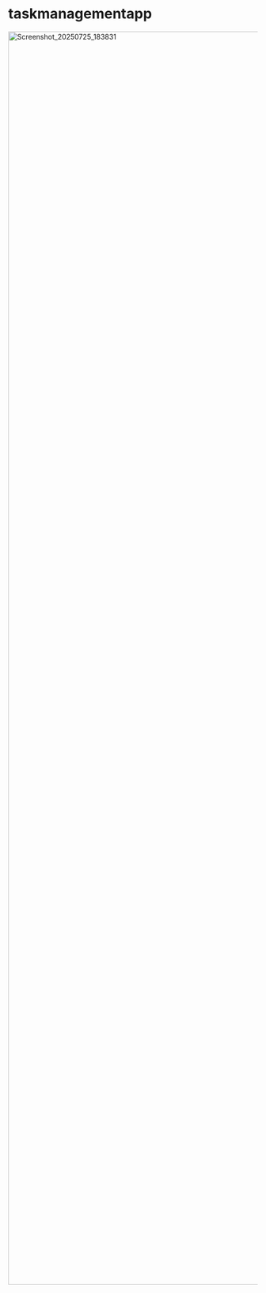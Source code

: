 # taskmanagementapp
<img width="1198" height="2531" alt="Screenshot_20250725_183831" src="https://github.com/user-attachments/assets/0ee93b43-42ba-411d-a11c-5aeb2b2c3b7a" />
